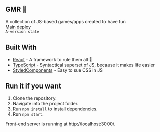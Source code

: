 GMR  🚀<br/>
-
A collection of JS-based games/apps created to have fun<br/> 
[Main deploy](https://an1mus.github.io/gmr/)<br/>
`A-version state`

## Built With
* [React](https://github.com/facebook/react/) - A framework to rule them all 💍
* [TypeScript](https://www.typescriptlang.org/) - Syntactical superset of JS, because it makes life easier
* [StyledComponents](https://github.com/styled-components) - Easy to sue CSS in JS 

## Run it if you want
1. Clone the repository. 
2. Navigate into the project folder.
3. Run `npm install` to install dependencies.
4. Run `npm start`. 

Front-end server is running at http://localhost:3000/.
